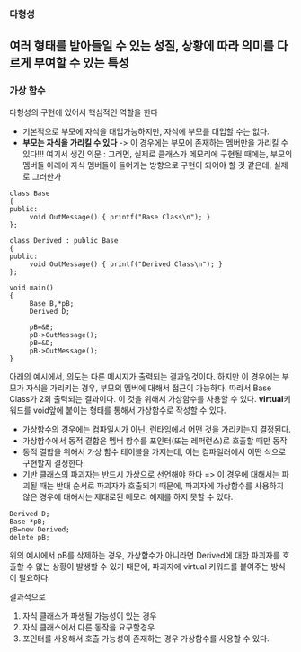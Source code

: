 ### 다형성
여러 형태를 받아들일 수 있는 성질, 상황에 따라 의미를 다르게 부여할 수 있는 특성
---
### 가상 함수
다형성의 구현에 있어서 핵심적인 역할을 한다
- 기본적으로 부모에 자식을 대입가능하지만, 자식에 부모를 대입할 수는 없다. 
- <strong>부모는 자식을 가리킬 수 있다</strong>
-> 이 경우에는 부모에 존재하는 멤버만을 가리킬 수 있다!!!
여기서 생긴 의문 : 그러면, 실제로 클래스가 메모리에 구현될 때에는, 부모의 멤버들 아래에 자식 멤버들이 들어가는 방향으로
구현이 되어야 할 것 같은데, 실제로 그러한가 
```c++=
class Base
{
public:
     void OutMessage() { printf("Base Class\n"); }
};

class Derived : public Base
{
public:
     void OutMessage() { printf("Derived Class\n"); }
};
 
void main()
{
     Base B,*pB;
     Derived D;
 
     pB=&B;
     pB->OutMessage();
     pB=&D;
     pB->OutMessage();
}
```
아래의 예시에서, 의도는 다른 메시지가 출력되는 결과일것이다. 하지만 이 경우에는 부모가 자식을 가리키는 경우, 부모의 멤버에 대해서 접근이 가능하다. 따라서 Base Class가 2회 출력되는 결과이다. 이 것을 위해서 가상함수를 사용할 수 있다.
<strong>virtual</strong>키워드를 void앞에 붙이는 형태를 통해서 가상함수로 작성할 수 있다.
- 가상함수의 경우에는 컴파일시가 아닌, 런타임에서 어떤 것을 가리키는지 결정된다. 
- 가상함수에서 동적 결합은 멤버 함수를 포인터(또는 레퍼런스)로 호출할 때만 동작
- 동적 결합을 위해서 가상 함수 테이블을 가지는데, 이는 컴파일러에서 어떤 식으로 구현할지 결정한다. 
- 기반 클래스의 파괴자는 반드시 가상으로 선언해야 한다 
=> 이 경우에 대해서는 파괴될 때는 반대 순서로 파괴자가 호출되기 때문에, 파괴자에 가상함수를 사용하지 않은 경우에 대해서는 제대로된 메모리 해제를 하지 못할 수 있다.
```c++= 
Derived D;
Base *pB;
pB=new Derived;
delete pB;
```
위의 예시에서 pB를 삭제하는 경우, 가상함수가 아니라면 Derived에 대한 파괴자를 호출할 수 없는 상황이 발생할 수 있기 때문에, 파괴자에 virtual 키워드를 붙여주는 방식이 필요하다.

결과적으로
1. 자식 클래스가 파생될 가능성이 있는 경우 
2. 자식 클래스에서 다른 동작을 요구할경우 
3. 포인터를 사용해서 호출 가능성이 존재하는 경우
가상함수를 사용할 수 있다. 